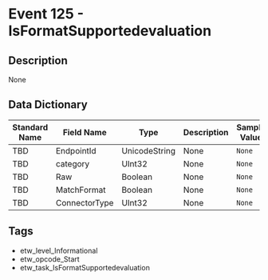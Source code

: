 # Event 125 - IsFormatSupportedevaluation

## Description
None

## Data Dictionary
|Standard Name|Field Name|Type|Description|Sample Value|
|---|---|---|---|---|
|TBD|EndpointId|UnicodeString|None|`None`|
|TBD|category|UInt32|None|`None`|
|TBD|Raw|Boolean|None|`None`|
|TBD|MatchFormat|Boolean|None|`None`|
|TBD|ConnectorType|UInt32|None|`None`|

## Tags
* etw_level_Informational
* etw_opcode_Start
* etw_task_IsFormatSupportedevaluation